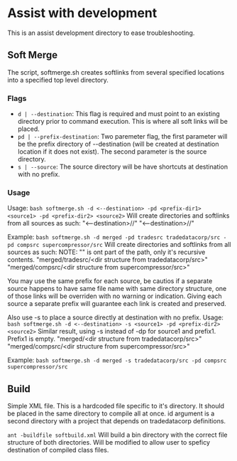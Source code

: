 # Assist with development

This is an assist development directory to ease troubleshooting.

## Soft Merge
The script, softmerge.sh creates softlinks from several specified locations into a specified top level directory.

### Flags
- `d | --destination`: This flag is required and must point to an existing directory prior to command execution. This is where all soft links will be placed.
- `pd | --prefix-destination`: Two paremeter flag, the first parameter will be the prefix directory of --destination (will be created at destination location if it does not exist). The second parameter is the source directory.
- `s | --source`: The source directory will be have shortcuts at destination with no prefix.

### Usage
Usage: ```bash softmerge.sh -d <--destination> -pd <prefix-dir1> <source1> -pd <prefix-dir2> <source2>```
Will create directories and softlinks from all sources as such:
"<--destination>/<prefix-dir1>/<source1>"
"<--destination>/<prefix-dir2>/<source2>"

Example: ```bash softmerge.sh -d merged -pd tradesrc tradedatacorp/src -pd compsrc supercompressor/src```
Will create directories and softlinks from all sources as such:
NOTE: "<sourceN>" is ont part of the path, only it's recursive contents.
"merged/tradesrc/<dir structure from tradedatacorp/src>"
"merged/compsrc/<dir structure from supercompressor/src>"

You may use the same prefix for each source, be cautios if a separate source happens to have same file name with same directory structure, one of those links will be overriden with no warning or indication. Giving each source a separate prefix will guarantee each link is created and preserved.

Also use -s to place a source directly at destination with no prefix.
Usage: ```bash softmerge.sh -d <--destination> -s <source1> -pd <prefix-dir2> <source2>```
Similar result, using -s instead of -dp for source1 and prefix1. Prefix1 is empty.
"merged/<dir structure from tradedatacorp/src>"
"merged/compsrc/<dir structure from supercompressor/src>"

Example: ```bash softmerge.sh -d merged -s tradedatacorp/src -pd compsrc supercompressor/src```

## Build

Simple XML file. This is a hardcoded file specific to it's directory. It should be placed in the same directory to compile all at once.
id argument is a second directory with a project that depends on tradedatacorp definitions.

```ant -buildfile softbuild.xml```
Will build a bin directory with the correct file structure of both directories.
Will be modified to allow user to speficy destination of compiled class files.